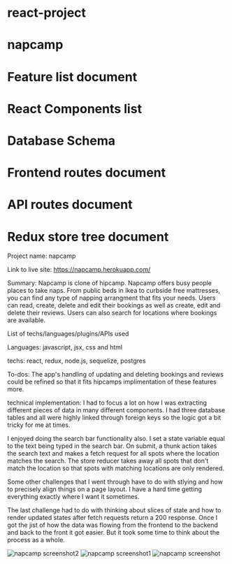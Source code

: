 # react-project
# napcamp
# Feature list document
# React Components list
# Database Schema
# Frontend routes document
# API routes document
# Redux store tree document

Project name: napcamp

Link to live site: https://napcamp.herokuapp.com/

Summary: Napcamp is clone of hipcamp. Napcamp offers busy people places to take naps. From public beds in Ikea to curbside 
free mattresses, you can find any type of napping arrangment that fits your needs. Users can read, create, delete and edit their bookings as well as create, edit and delete their reviews. Users can also search for locations where bookings are available. 

List of techs/languages/plugins/APIs used

Languages: javascript, jsx, css and html

techs: react, redux, node.js, sequelize, postgres 

To-dos: The app's handling of updating and deleting bookings and reviews could be refined so that it fits hipcamps implimentation of these features more. 

technical implementation: 
I had to focus a lot on how I was extracting different pieces of data in many different components. I had three database tables and all were highly linked through
foreign keys so the logic got a bit tricky for me at times. 

I enjoyed doing the search bar functionality also. I set a state variable equal to the text being typed in the search bar. On submit, a thunk action takes the 
search text and makes a fetch request for all spots where the location matches the search. The store reducer takes away all spots that don't match the location so that spots with matching locations are only rendered. 

Some other challenges that I went through have to do with stlying and how to precisely align things on a page layout. I have a hard time getting everything exactly where I want it sometimes. 

The last challenge had to do with thinking about slices of state and how to render updated states after fetch requests return a 200 response. Once I got the jist of how the data was flowing from the frontend to the backend and back to the front it got easier. But it took some time to think about the process as a whole. 

![napcamp screenshot2](https://user-images.githubusercontent.com/86427873/137657038-07dbb6ce-f515-47af-a4ff-db32e47bedc9.png)
![napcamp screenshot1](https://user-images.githubusercontent.com/86427873/137657040-3c7028d3-d54a-459d-b730-a9d0ce7befe1.png)
![napcamp screenshot](https://user-images.githubusercontent.com/86427873/137657042-6e0fd7f5-f450-4242-97d3-babb1c484a98.png)
